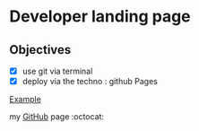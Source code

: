 # Developer landing page

## Objectives

- [x] use git via terminal
- [x] deploy via the techno : github Pages

[Example](https://dev.to/flexdinesh/create-your-developer-landing-page-with-github-pages---42jk)

my [GitHub](https://Amauryh24.github.io) page :octocat:
